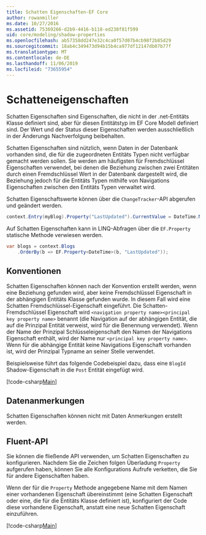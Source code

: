```yaml
---
title: Schatten Eigenschaften-EF Core
author: rowanmiller
ms.date: 10/27/2016
ms.assetid: 75369266-d2b9-4416-b118-ed238f81f599
uid: core/modeling/shadow-properties
ms.openlocfilehash: ab57358dd247e32c4ca0f57d07b4cb98f2b85d29
ms.sourcegitcommit: 18ab4c349473d94b15b4ca977df12147db07b77f
ms.translationtype: MT
ms.contentlocale: de-DE
ms.lasthandoff: 11/06/2019
ms.locfileid: "73655954"
---
```

# <a name="shadow-properties"></a>Schatteneigenschaften

Schatten Eigenschaften sind Eigenschaften, die nicht in der .net-Entitäts Klasse definiert sind, aber für diesen Entitätstyp im EF Core Modell definiert sind. Der Wert und der Status dieser Eigenschaften werden ausschließlich in der Änderungs Nachverfolgung beibehalten.

Schatten Eigenschaften sind nützlich, wenn Daten in der Datenbank vorhanden sind, die für die zugeordneten Entitäts Typen nicht verfügbar gemacht werden sollen. Sie werden am häufigsten für Fremdschlüssel Eigenschaften verwendet, bei denen die Beziehung zwischen zwei Entitäten durch einen Fremdschlüssel Wert in der Datenbank dargestellt wird, die Beziehung jedoch für die Entitäts Typen mithilfe von Navigations Eigenschaften zwischen den Entitäts Typen verwaltet wird.

Schatten Eigenschaftswerte können über die `ChangeTracker`-API abgerufen und geändert werden.

``` csharp
context.Entry(myBlog).Property("LastUpdated").CurrentValue = DateTime.Now;
```

Auf Schatten Eigenschaften kann in LINQ-Abfragen über die `EF.Property` statische Methode verwiesen werden.

``` csharp
var blogs = context.Blogs
    .OrderBy(b => EF.Property<DateTime>(b, "LastUpdated"));
```

## <a name="conventions"></a>Konventionen

Schatten Eigenschaften können nach der Konvention erstellt werden, wenn eine Beziehung gefunden wird, aber keine Fremdschlüssel Eigenschaft in der abhängigen Entitäts Klasse gefunden wurde. In diesem Fall wird eine Schatten Fremdschlüssel-Eigenschaft eingeführt. Die Schatten-Fremdschlüssel Eigenschaft wird `<navigation property name><principal key property name>` benannt (die Navigation auf der abhängigen Entität, die auf die Prinzipal Entität verweist, wird für die Benennung verwendet). Wenn der Name der Prinzipal Schlüsseleigenschaft den Namen der Navigations Eigenschaft enthält, wird der Name nur `<principal key property name>`. Wenn für die abhängige Entität keine Navigations Eigenschaft vorhanden ist, wird der Prinzipal Typname an seiner Stelle verwendet.

Beispielsweise führt das folgende Codebeispiel dazu, dass eine `BlogId` Shadow-Eigenschaft in die `Post` Entität eingefügt wird.

[!code-csharp[Main](../../../samples/core/Modeling/Conventions/ShadowForeignKey.cs?name=Conventions)]

## <a name="data-annotations"></a>Datenanmerkungen

Schatten Eigenschaften können nicht mit Daten Anmerkungen erstellt werden.

## <a name="fluent-api"></a>Fluent-API

Sie können die fließende API verwenden, um Schatten Eigenschaften zu konfigurieren. Nachdem Sie die Zeichen folgen Überladung `Property` aufgerufen haben, können Sie alle Konfigurations Aufrufe verketten, die Sie für andere Eigenschaften haben.

Wenn der für die `Property` Methode angegebene Name mit dem Namen einer vorhandenen Eigenschaft übereinstimmt (eine Schatten Eigenschaft oder eine, die für die Entitäts Klasse definiert ist), konfiguriert der Code diese vorhandene Eigenschaft, anstatt eine neue Schatten Eigenschaft einzuführen.

[!code-csharp[Main](../../../samples/core/Modeling/FluentAPI/ShadowProperty.cs?name=ShadowProperty&highlight=8)]
